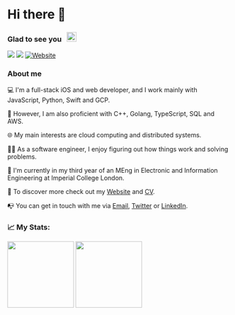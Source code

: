 # Hi there 👋

### Glad to see you&nbsp;&nbsp;&nbsp;<a href="#hi-there--im-samuels-github-portfolio"><img height="22em" src="https://page-views.glitch.me/badge?page_id=samuel-adekunle.samuel-adekunle"></img></a>

<a href="https://linkedin.com/in/samuel-adekunle"><img src="https://img.shields.io/badge/LinkedIn-0077B5?style=for-the-badge&logo=linkedin&logoColor=white"></img></a>
<a href="https://twitter.com/femi__ade"><img src="https://img.shields.io/badge/Twitter-1DA1F2?style=for-the-badge&logo=twitter&logoColor=white"></img></a>
<a href="https://samuel-adekunle.software"><img alt="Website" src="https://img.shields.io/badge/website-%23E34F26.svg?style=for-the-badge&logo=googlechrome&logoColor=white"/></a>

### About me

:computer: I'm a full-stack iOS and web developer, and I work mainly with JavaScript, Python, Swift and GCP.

:wrench: However, I am also proficient with C++, Golang, TypeScript, SQL and AWS.

:globe_with_meridians: My main interests are cloud computing and distributed systems.

:man_scientist: As a software engineer, I enjoy figuring out how things work and solving problems.

:school: I'm currently in my third year of an MEng in Electronic and Information Engineering at Imperial College London.

:memo: To discover more check out my [Website](https://samuel-adekunle.software) and [CV](/cv.pdf).

:mailbox_with_no_mail: You can get in touch with me via [Email](mailto://me@samuel-adekunle.software), [Twitter](https://twitter.com/femi__ade) or [LinkedIn](https://www.linkedin.com/in/samuel-adekunle/).


### :chart_with_upwards_trend: My Stats:
<a href="#chart_with_upwards_trend-my-stats"><img height="150em" src="https://readme-stats-seven-beta.vercel.app/api?hide_border=true&include_all_commits=true&username=samuel-adekunle&count_private=true&show_icons=true&hide=issues" /></a>
<a href="#chart_with_upwards_trend-my-stats"><img height="150em" src="https://readme-stats-seven-beta.vercel.app/api/top-langs/?username=samuel-adekunle&langs_count=5&hide=HTML,Jupyter%20Notebook,cuda,css,scss,cmake&exclude_repo=C-MIPS-Compiler,AdventOfCode2020,404CircuitSimulator&layout=compact&hide_border=true&count_private=true" /></a>
